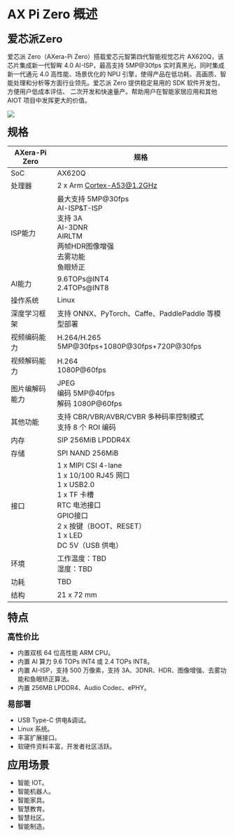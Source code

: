 # AX Pi Zero 概述

<font size="5"><b>爱芯派Zero</font></b>

爱芯派 Zero（AXera-Pi Zero）搭载爱芯元智第四代智能视觉芯片 AX620Q，该芯片集成新一代智眸 4.0 AI-ISP，最高支持 5MP@30fps 实时真黑光，同时集成新一代通元 4.0 高性能、场景优化的 NPU 引擎，使得产品在低功耗、高画质、智能处理和分析等方面行业领先。爱芯派 Zero 提供稳定易用的 SDK 软件开发包，方便用户低成本评估、
二次开发和快速量产。帮助用户在智能家居应用和其他 AIOT 项目中发挥更大的价值。

![](./media/10.png)

<font size="5"><b>规格</font></b>
<title>Document</title>

| AXera-Pi Zero | 规格 | 
| --- | --- |
| SoC | AX620Q |
| 处理器 | 2 x Arm Cortex-A53@1.2GHz |
| ISP能力 | 最大支持 5MP@30fps<br />AI-ISP&T-ISP<br />支持 3A<br />AI-3DNR<br />AIRLTM<br />两帧HDR</li></li>图像增强<br />去雾功能<br />鱼眼矫正 |
| AI能力 | 9.6TOPs@INT4<br />2.4TOPs@INT8 |
| 操作系统 | Linux |
| 深度学习框架 | 支持 ONNX、PyTorch、Caffe、PaddlePaddle 等模型部署 |
| 视频编码能力 | H.264/H.265<br />5MP@30fps+1080P@30fps+720P@30fps |
| 视频解码能力 | H.264<br />1080P@60fps |
| 图片编解码能力 | JPEG<br />编码 5MP@40fps<br />解码 1080P@60fps |
| 其他功能 | 支持 CBR/VBR/AVBR/CVBR 多种码率控制模式<br />支持 8 个 ROI 编码 |
| 内存 | SIP 256MiB LPDDR4X |
| 存储 | SPI NAND 256MiB |
| 接口 | 1 x MIPI CSI 4-lane<br />1 x 10/100 RJ45 网口<br />1 x USB2.0<br />1 x TF 卡槽<br />RTC 电池接口<br />GPIO接口<br />2 x 按键（BOOT、RESET）<br />1 x LED<br />DC 5V（USB 供电） |
| 环境 | 工作温度：TBD<br />湿度：TBD |
| 功耗 | TBD |
| 结构 | 21 x 72 mm |

<p><font size="5"><b>特点</font></b></p>
<p><font size="4"><b>高性价比</font></b></p>
<ul>
<li>内置双核 64 位高性能 ARM CPU。</li>
<li>内置 AI 算力 9.6 TOPs INT4 或 2.4 TOPs INT8。</li>
<li>内置 AI-ISP，支持 500 万像素，支持 3A、3DNR、HDR、图像增强、去雾功能和鱼眼矫正算法。</li>
<li>内置 256MB LPDDR4、Audio Codec、ePHY。</li>
</ul>

<font size="4"><b>易部署</font></b>
<ul>
<li>USB Type-C 供电&调试。</li>
<li>Linux 系统。</li>
<li>丰富扩展接口。</li>
<li>软硬件资料丰富，开发者社区活跃。</li>
</ul>

<font size="5"><b>应用场景</font></b>
<ul>
<li>智能 IOT。</li>
<li>智能机器人。</li>
<li>智能家具。</li>
<li>智慧教育。</li>
<li>智慧社区。</li>
<li>智能制造。</li>
</ul>
